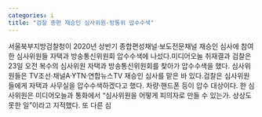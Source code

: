 ```yaml
---
categories: i
title: "검찰 종편 재승인 심사위원·방통위 압수수색"
---
```

서울북부지방검찰청이 2020년 상반기 종합편성채널·보도전문채널 재승인 심사에 참여한 심사위원들 자택과 방송통신위원회 압수수색에 나섰다.미디어오늘 취재결과 검찰은 23일 오전 복수의 심사위원 자택과 방송통신위원회를 찾아가 압수수색을 했다. 심사위원들은 TV조선·채널A·YTN·연합뉴스TV 재승인 심사를 맡은 바 있다.검찰은 심사위원들에게 자택과 사무실을 압수수색하겠다고 했다. 차량·핸드폰 등이 압수 대상이다. 한 심사위원은 미디어오늘과 통화에서 “심사위원을 어떻게 피의자로 만들 수 있는가. 상상도 못한 일”이라고 지적했다. 또 다른 심